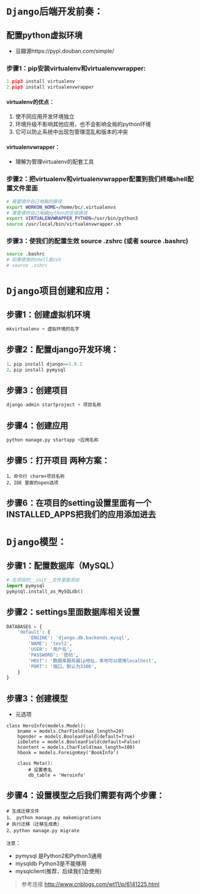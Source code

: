 # ``Django后端开发前奏：``
## 配置python虚拟环境
* 豆瓣源https://pypi.douban.com/simple/ 
### 步骤1：pip安装virtualenv和virtualenvwrapper:
```python  
1.pip3 install virtualenv   
2.pip3 install virtualenvwrapper
```
#### virtualenv的优点：
 
1. 使不同应用开发环境独立
2. 环境升级不影响其他应用，也不会影响全局的python环境
3. 它可以防止系统中出现包管理混乱和版本的冲突

#### virtualenvwrapper：
* 理解为管理virtualenv的配套工具

### 步骤2：把virtualenv和virtualenvwrapper配置到我们终端shell配置文件里面
```bash
# 需要填你自己电脑的路径
export WORKON_HOME=/home/bc/.virtualenvs
# 需要填你自己电脑python的安装路径
export VIRTUALENVWRAPPER_PYTHON=/usr/bin/python3
source /usr/local/bin/virtualenvwrapper.sh 
```  
### 步骤3：使我们的配置生效 source .zshrc   (或者 source .bashrc)
```bash
source .bashrc
# 如果使用的shell是zsh
# source .zshrc
```
# ``Django项目创建和应用：``
## 步骤1：创建虚拟机环境 
```python
mkvirtualenv + 虚拟环境的名字
```
## 步骤2：配置django开发环境：
```python
1、pip install django==1.8.2
2、pip install pymysql
```
## 步骤3：创建项目 
```python
django-admin startproject + 项目名称
```
## 步骤4：创建应用 
```python
python manage.py startapp +应用名称
```
## 步骤5：打开项目 两种方案：
```
1、命令行 charm+项目名称
2、IDE 里面的open选项
```
## 步骤6：在项目的setting设置里面有一个INSTALLED_APPS把我们的应用添加进去
# ``Django模型：``
## 步骤1：配置数据库（MySQL）
```python
# 在项目的__init__文件里面添加
import pymysql
pymysql.install_as_MySQLdb()
```
## 步骤2：settings里面数据库相关设置
```python
DATABASES = {
    'default': {
        'ENGINE': 'django.db.backends.mysql',
        'NAME': 'test2',
        'USER': '用户名',
        'PASSWORD': '密码',
        'HOST': '数据库服务器ip地址，本地可以使用localhost',
        'PORT': '端口，默认为3306',
    }
}
```
## 步骤3：创建模型
* 元选项

```
class HeroInfo(models.Model):
    bname = models.CharField(max_length=20)
    hgender = models.BooleanField(default=True)
    isDelete = models.BooleanField(default=False)
    hcontent = models.CharField(max_length=100)
    hbook = models.ForeignKey('BookInfo')
    
    class Meta():
        # 设置表名
        db_table = 'Heroinfo'
```
## 步骤4：设置模型之后我们需要有两个步骤：
```
# 生成迁移文件
1、 python manage.py makemigrations
# 执行迁移（迁移生成表）
2、python manage.py migrate
```
``注意``：

* pymysql 是Python2和Python3通用
* mysqldb Python3是不能够用
* mysqlclient(推荐，后续我们会使用)

> 参考连接 http://www.cnblogs.com/wt11/p/6141225.html



